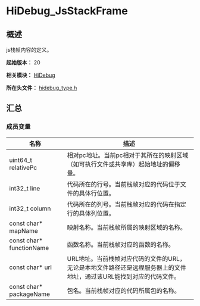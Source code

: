 # HiDebug_JsStackFrame

## 概述

js栈帧内容的定义。

**起始版本：** 20

**相关模块：** [HiDebug](capi-hidebug.md)

**所在头文件：** [hidebug_type.h](capi-hidebug-type-h.md)

## 汇总

### 成员变量

| 名称 | 描述 |
| -- | -- |
| uint64_t relativePc | 相对pc地址。当前pc相对于其所在的映射区域（如可执行文件或共享库）起始地址的偏移量。 |
| int32_t line | 代码所在的行号。当前栈帧对应的代码位于文件的具体行位置。 |
| int32_t column | 代码所在的列号。当前栈帧对应的代码在指定行的具体列位置。 |
| const char* mapName | 映射名称。当前栈帧所属的映射区域的名称。 |
| const char* functionName | 函数名称。当前栈帧对应的函数的名称。 |
| const char* url | URL地址。当前栈帧对应代码的文件的URL，无论是本地文件路径还是远程服务器上的文件地址，通过该URL能找到对应的代码文件。 |
| const char* packageName | 包名。当前栈帧对应的代码所属包的名称。 |


